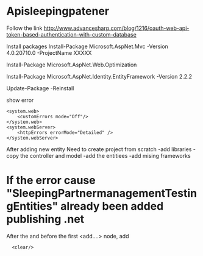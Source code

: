 # Apisleepingpatener

Follow the link
http://www.advancesharp.com/blog/1216/oauth-web-api-token-based-authentication-with-custom-database

Install packages
Install-Package Microsoft.AspNet.Mvc -Version 4.0.20710.0 -ProjectName XXXXX

Install-Package Microsoft.AspNet.Web.Optimization

Install-Package Microsoft.AspNet.Identity.EntityFramework -Version 2.2.2

Update-Package -Reinstall


show error
```
<system.web>
    <customErrors mode="Off"/>
</system.web>
<system.webServer>
    <httpErrors errorMode="Detailed" />
</system.webServer>
```
After adding new entity
Need to create project from scratch
-add libraries
-copy the controller and model 
-add the entitiees
-add mising frameworks

# If the error cause "SleepingPartnermanagementTestingEntities" already been added publishing .net
After the <connectionString> and before the first <add....> node, add
 ``` 
   <clear/>
```
